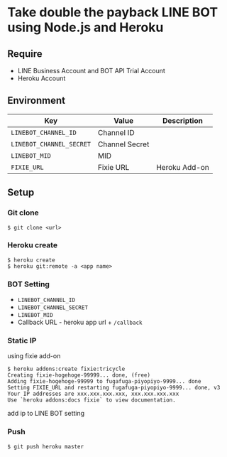 Take double the payback LINE BOT using Node.js and Heroku
==========================================================



Require
-------

* LINE Business Account and BOT API Trial Account
* Heroku Account

Environment
-----------

| Key | Value | Description |
|---|---|---|
| `LINEBOT_CHANNEL_ID` | Channel ID |  |
| `LINEBOT_CHANNEL_SECRET` | Channel Secret |  |
| `LINEBOT_MID` | MID |  |
| `FIXIE_URL` | Fixie URL | Heroku Add-on |


Setup
-----

### Git clone

```
$ git clone <url>
```

### Heroku create

```
$ heroku create
$ heroku git:remote -a <app name>
```


### BOT Setting

* `LINEBOT_CHANNEL_ID`
* `LINEBOT_CHANNEL_SECRET`
* `LINEBOT_MID`
* Callback URL - heroku app url + `/callback`


### Static IP

using fixie add-on

```
$ heroku addons:create fixie:tricycle
Creating fixie-hogehoge-99999... done, (free)
Adding fixie-hogehoge-99999 to fugafuga-piyopiyo-9999... done
Setting FIXIE_URL and restarting fugafuga-piyopiyo-9999... done, v3
Your IP addresses are xxx.xxx.xxx.xxx, xxx.xxx.xxx.xxx
Use `heroku addons:docs fixie` to view documentation.
```


add ip to LINE BOT setting


### Push

```
$ git push heroku master
```

